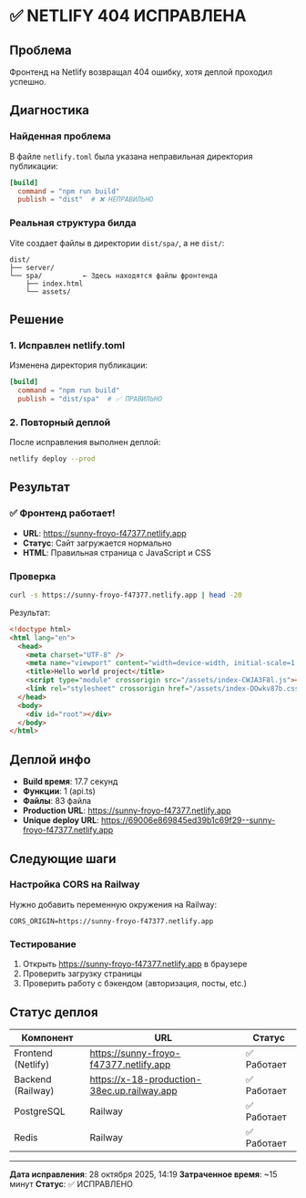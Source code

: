 # ✅ NETLIFY 404 ИСПРАВЛЕНА

## Проблема
Фронтенд на Netlify возвращал 404 ошибку, хотя деплой проходил успешно.

## Диагностика

### Найденная проблема
В файле `netlify.toml` была указана неправильная директория публикации:
```toml
[build]
  command = "npm run build"
  publish = "dist"  # ❌ НЕПРАВИЛЬНО
```

### Реальная структура билда
Vite создает файлы в директории `dist/spa/`, а не `dist/`:
```
dist/
├── server/
└── spa/          ← Здесь находятся файлы фронтенда
    ├── index.html
    └── assets/
```

## Решение

### 1. Исправлен netlify.toml
Изменена директория публикации:
```toml
[build]
  command = "npm run build"
  publish = "dist/spa"  # ✅ ПРАВИЛЬНО
```

### 2. Повторный деплой
После исправления выполнен деплой:
```bash
netlify deploy --prod
```

## Результат

### ✅ Фронтенд работает!
- **URL**: https://sunny-froyo-f47377.netlify.app
- **Статус**: Сайт загружается нормально
- **HTML**: Правильная страница с JavaScript и CSS

### Проверка
```bash
curl -s https://sunny-froyo-f47377.netlify.app | head -20
```

Результат:
```html
<!doctype html>
<html lang="en">
  <head>
    <meta charset="UTF-8" />
    <meta name="viewport" content="width=device-width, initial-scale=1.0" />
    <title>Hello world project</title>
    <script type="module" crossorigin src="/assets/index-CWJA3F8l.js"></script>
    <link rel="stylesheet" crossorigin href="/assets/index-DOwkv87b.css">
  </head>
  <body>
    <div id="root"></div>
  </body>
</html>
```

## Деплой инфо
- **Build время**: 17.7 секунд
- **Функции**: 1 (api.ts)
- **Файлы**: 83 файла
- **Production URL**: https://sunny-froyo-f47377.netlify.app
- **Unique deploy URL**: https://69006e869845ed39b1c69f29--sunny-froyo-f47377.netlify.app

## Следующие шаги

### Настройка CORS на Railway
Нужно добавить переменную окружения на Railway:
```
CORS_ORIGIN=https://sunny-froyo-f47377.netlify.app
```

### Тестирование
1. Открыть https://sunny-froyo-f47377.netlify.app в браузере
2. Проверить загрузку страницы
3. Проверить работу с бэкендом (авторизация, посты, etc.)

## Статус деплоя

| Компонент | URL | Статус |
|-----------|-----|--------|
| Frontend (Netlify) | https://sunny-froyo-f47377.netlify.app | ✅ Работает |
| Backend (Railway) | https://x-18-production-38ec.up.railway.app | ✅ Работает |
| PostgreSQL | Railway | ✅ Работает |
| Redis | Railway | ✅ Работает |

---

**Дата исправления**: 28 октября 2025, 14:19
**Затраченное время**: ~15 минут
**Статус**: ✅ ИСПРАВЛЕНО
